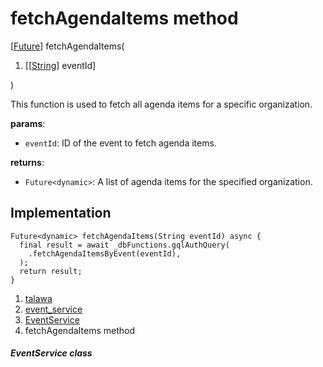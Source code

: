 
<div>

# fetchAgendaItems method

</div>


[[Future](https://api.flutter.dev/flutter/dart-core/Future-class.html)]
fetchAgendaItems(

1.  [[[String](https://api.flutter.dev/flutter/dart-core/String-class.md)]
    eventId]

)



This function is used to fetch all agenda items for a specific
organization.

**params**:

-   `eventId`: ID of the event to fetch agenda items.

**returns**:

-   `Future<dynamic>`: A list of agenda items for the specified
    organization.



## Implementation

``` language-dart
Future<dynamic> fetchAgendaItems(String eventId) async {
  final result = await _dbFunctions.gqlAuthQuery(
    .fetchAgendaItemsByEvent(eventId),
  );
  return result;
}
```







1.  [talawa](../../index.md)
2.  [event_service](../../services_event_service/)
3.  [EventService](../../services_event_service/EventService-class.md)
4.  fetchAgendaItems method

##### EventService class







